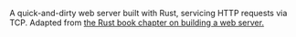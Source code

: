 A quick-and-dirty web server built with Rust, servicing HTTP requests via TCP. Adapted from [the Rust book chapter on building a web server.](https://doc.rust-lang.org/book/ch20-00-final-project-a-web-server.html)